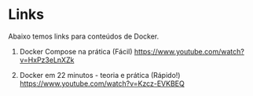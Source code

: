# Links #
>
Abaixo temos links para conteúdos de Docker.
>

1. Docker Compose na prática (Fácil)
https://www.youtube.com/watch?v=HxPz3eLnXZk

1. Docker em 22 minutos - teoria e prática (Rápido!)
https://www.youtube.com/watch?v=Kzcz-EVKBEQ

